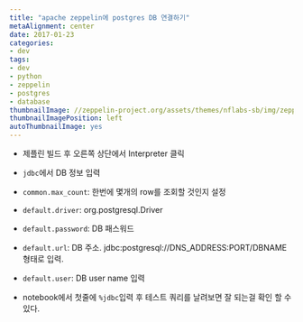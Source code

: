 ```yaml
---
title: "apache zeppelin에 postgres DB 연결하기"
metaAlignment: center
date: 2017-01-23
categories:
- dev
tags:
- dev
- python
- zeppelin
- postgres
- database
thumbnailImage: //zeppelin-project.org/assets/themes/nflabs-sb/img/zeppelin-logo.svg
thumbnailImagePosition: left
autoThumbnailImage: yes
---
```


<!--more-->


<!-- <center><img src="../images/connecting-postgres-with-zeppelin/1.png" width="600"></center> -->

- 제플린 빌드 후 오른쪽 상단에서 Interpreter 클릭

<!-- <center><img src="../images/connecting-postgres-with-zeppelin/2.jpg" width="600"></center> -->

- `jdbc`에서 DB 정보 입력

- `common.max_count`: 한번에 몇개의 row를 조회할 것인지 설정
- `default.driver`: org.postgresql.Driver
- `default.password`: DB 패스워드
- `default.url`: DB 주소. jdbc:postgresql://DNS_ADDRESS:PORT/DBNAME 형태로 입력.
- `default.user`: DB user name 입력

<!-- <center><img src="../images/connecting-postgres-with-zeppelin/3.png" width="600"></center> -->

- notebook에서 첫줄에 `%jdbc`입력 후 테스트 쿼리를 날려보면 잘 되는걸 확인 할 수 있다.
